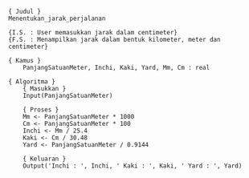     { Judul }
    Menentukan_jarak_perjalanan

	{I.S. : User memasukkan jarak dalam centimeter}
	{F.S. : Menampilkan jarak dalam bentuk kilometer, meter dan centimeter}

	{ Kamus }
		PanjangSatuanMeter, Inchi, Kaki, Yard, Mm, Cm : real

	{ Algoritma }
		{ Masukkan }
		Input(PanjangSatuanMeter)

		{ Proses } 
		Mm <- PanjangSatuanMeter * 1000
		Cm <- PanjangSatuanMeter * 100
		Inchi <- Mm / 25.4
		Kaki <- Cm / 30.48
		Yard <- PanjangSatuanMeter / 0.9144
		
		{ Keluaran }
		Output('Inchi : ', Inchi, ' Kaki : ', Kaki, ' Yard : ', Yard)